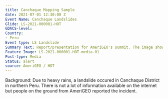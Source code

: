 ```yaml
---
title: Canchaque Mapping Sample
date: 2021-07-01 12:30:00 Z
Event Name: Canchaque Landslides
Glide: LS-2021-000001-HOT
GDACS-level: 
Country:
- Peru
Event type: LS Landslide
Summary Text: Report/presentation for AmeriGEO's summit. The image shows key facts for the activation and some details of the mapped area against satellite imagery. 
Feature Image: LS-2021-000001-HOT-media-01
Post-type: Media
Status: alert
source: AmeriGEO / HOT
---
```


Background: Due to heavy rains, a landslide occured in Canchaque District in northern Peru. There is not a lot of information available on the internet but people on the ground from AmeriGEO reported the incident. 